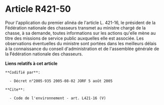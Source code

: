 # Article R421-50

Pour l'application du premier alinéa de l'article L. 421-16, le président de la Fédération nationale des chasseurs transmet
au ministre chargé de la chasse, à sa demande, toutes informations sur les actions qu'elle mène au titre des missions de
service public auxquelles elle est associée. Les observations éventuelles du ministre sont portées dans les meilleurs délais
à la connaissance du conseil d'administration et de l'assemblée générale de la Fédération nationale des chasseurs.

**Liens relatifs à cet article**

	**Codifié par**:

	  - Décret n°2005-935 2005-08-02 JORF 5 août 2005

	**Cite**:

	  - Code de l'environnement - art. L421-16 (V)
